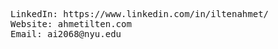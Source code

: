 <pre>
LinkedIn: https://www.linkedin.com/in/iltenahmet/
Website: ahmetilten.com
Email: ai2068@nyu.edu
<pre>

<!---
iltenahmet/iltenahmet is a ✨ special ✨ repository because its `README.md` (this file) appears on your GitHub profile.
You can click the Preview link to take a look at your changes.
--->
